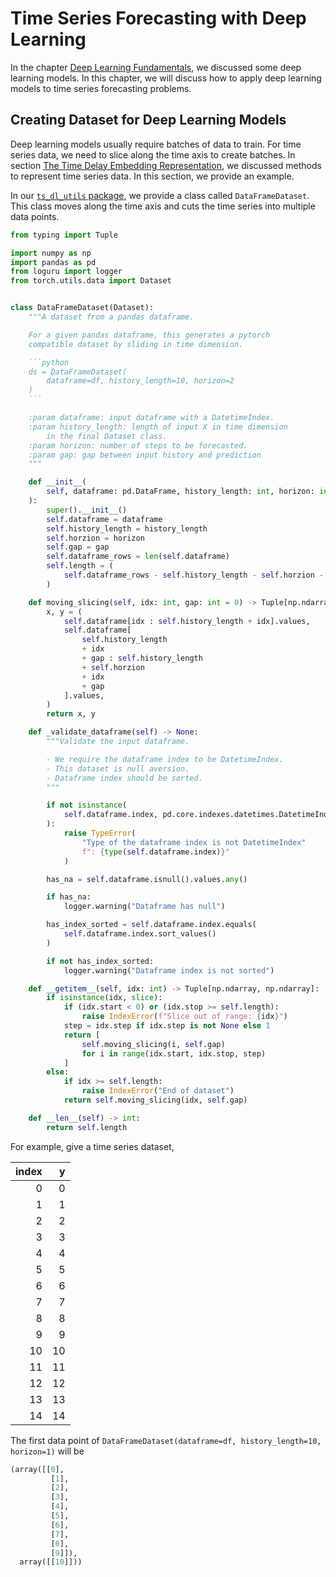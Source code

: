# Time Series Forecasting with Deep Learning

In the chapter [Deep Learning Fundamentals](../deep-learning-fundamentals), we discussed some deep learning models. In this chapter, we will discuss how to apply deep learning models to time series forecasting problems.

## Creating Dataset for Deep Learning Models

Deep learning models usually require batches of data to train. For time series data, we need to slice along the time axis to create batches. In section [The Time Delay Embedding Representation](../time-series/timeseries-data.time-delayed-embedding/), we discussed methods to represent time series data. In this section, we provide an example.


In our [`ts_dl_utils` package](../../utilities/notebooks-and-utilities), we provide a class called `DataFrameDataset`. This class moves along the time axis and cuts the time series into multiple data points.


```python
from typing import Tuple

import numpy as np
import pandas as pd
from loguru import logger
from torch.utils.data import Dataset


class DataFrameDataset(Dataset):
    """A dataset from a pandas dataframe.

    For a given pandas dataframe, this generates a pytorch
    compatible dataset by sliding in time dimension.

    ```python
    ds = DataFrameDataset(
        dataframe=df, history_length=10, horizon=2
    )
    ```

    :param dataframe: input dataframe with a DatetimeIndex.
    :param history_length: length of input X in time dimension
        in the final Dataset class.
    :param horizon: number of steps to be forecasted.
    :param gap: gap between input history and prediction
    """

    def __init__(
        self, dataframe: pd.DataFrame, history_length: int, horizon: int, gap: int = 0
    ):
        super().__init__()
        self.dataframe = dataframe
        self.history_length = history_length
        self.horzion = horizon
        self.gap = gap
        self.dataframe_rows = len(self.dataframe)
        self.length = (
            self.dataframe_rows - self.history_length - self.horzion - self.gap + 1
        )

    def moving_slicing(self, idx: int, gap: int = 0) -> Tuple[np.ndarray, np.ndarray]:
        x, y = (
            self.dataframe[idx : self.history_length + idx].values,
            self.dataframe[
                self.history_length
                + idx
                + gap : self.history_length
                + self.horzion
                + idx
                + gap
            ].values,
        )
        return x, y

    def _validate_dataframe(self) -> None:
        """Validate the input dataframe.

        - We require the dataframe index to be DatetimeIndex.
        - This dataset is null aversion.
        - Dataframe index should be sorted.
        """

        if not isinstance(
            self.dataframe.index, pd.core.indexes.datetimes.DatetimeIndex
        ):
            raise TypeError(
                "Type of the dataframe index is not DatetimeIndex"
                f": {type(self.dataframe.index)}"
            )

        has_na = self.dataframe.isnull().values.any()

        if has_na:
            logger.warning("Dataframe has null")

        has_index_sorted = self.dataframe.index.equals(
            self.dataframe.index.sort_values()
        )

        if not has_index_sorted:
            logger.warning("Dataframe index is not sorted")

    def __getitem__(self, idx: int) -> Tuple[np.ndarray, np.ndarray]:
        if isinstance(idx, slice):
            if (idx.start < 0) or (idx.stop >= self.length):
                raise IndexError(f"Slice out of range: {idx}")
            step = idx.step if idx.step is not None else 1
            return [
                self.moving_slicing(i, self.gap)
                for i in range(idx.start, idx.stop, step)
            ]
        else:
            if idx >= self.length:
                raise IndexError("End of dataset")
            return self.moving_slicing(idx, self.gap)

    def __len__(self) -> int:
        return self.length

```

For example, give a time series dataset,

| index |   y |
|---:|----:|
|  0 |   0 |
|  1 |   1 |
|  2 |   2 |
|  3 |   3 |
|  4 |   4 |
|  5 |   5 |
|  6 |   6 |
|  7 |   7 |
|  8 |   8 |
|  9 |   9 |
| 10 |  10 |
| 11 |  11 |
| 12 |  12 |
| 13 |  13 |
| 14 |  14 |


The first data point of `DataFrameDataset(dataframe=df, history_length=10, horizon=1)` will be

```python
(array([[0],
         [1],
         [2],
         [3],
         [4],
         [5],
         [6],
         [7],
         [8],
         [9]]),
  array([[10]]))
```
